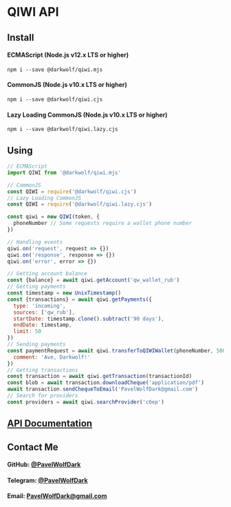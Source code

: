 # QIWI API
## Install
#### ECMAScript (Node.js v12.x LTS or higher)
`npm i --save @darkwolf/qiwi.mjs`
#### CommonJS (Node.js v10.x LTS or higher)
`npm i --save @darkwolf/qiwi.cjs`
#### Lazy Loading CommonJS (Node.js v10.x LTS or higher)
`npm i --save @darkwolf/qiwi.lazy.cjs`
## Using
```javascript
// ECMAScript
import QIWI from '@darkwolf/qiwi.mjs'

// CommonJS
const QIWI = require('@darkwolf/qiwi.cjs')
// Lazy Loading CommonJS
const QIWI = require('@darkwolf/qiwi.lazy.cjs')

const qiwi = new QIWI(token, {
  phoneNumber // Some requests require a wallet phone number
})

// Handling events
qiwi.on('request', request => {})
qiwi.on('response', response => {})
qiwi.on('error', error => {})

// Getting account balance
const {balance} = await qiwi.getAccount('qw_wallet_rub')
// Getting payments
const timestamp = new UnixTimestamp()
const {transactions} = await qiwi.getPayments({
  type: 'incoming',
  sources: ['qw_rub'],
  startDate: timestamp.clone().subtract('90 days'),
  endDate: timestamp,
  limit: 50
})
// Sending payments
const paymentRequest = await qiwi.transferToQIWIWallet(phoneNumber, 5000, {
  comment: 'Ave, Darkwolf!'
})
// Getting transactions
const transaction = await qiwi.getTransaction(transactionId)
const blob = await transaction.downloadCheque('application/pdf')
await transaction.sendChequeToEmail('PavelWolfDark@gmail.com')
// Search for providers
const providers = await qiwi.searchProvider('сбер')
```
## [API Documentation](https://github.com/Darkwolf/node-qiwi/blob/master/docs/API.md)
## Contact Me
#### GitHub: [@PavelWolfDark](https://github.com/PavelWolfDark)
#### Telegram: [@PavelWolfDark](https://t.me/PavelWolfDark)
#### Email: [PavelWolfDark@gmail.com](mailto:PavelWolfDark@gmail.com)
